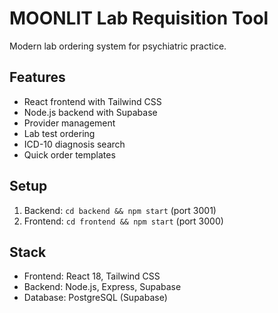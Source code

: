 # MOONLIT Lab Requisition Tool

Modern lab ordering system for psychiatric practice.

## Features
- React frontend with Tailwind CSS
- Node.js backend with Supabase
- Provider management
- Lab test ordering
- ICD-10 diagnosis search
- Quick order templates

## Setup
1. Backend: `cd backend && npm start` (port 3001)
2. Frontend: `cd frontend && npm start` (port 3000)

## Stack
- Frontend: React 18, Tailwind CSS
- Backend: Node.js, Express, Supabase
- Database: PostgreSQL (Supabase)
